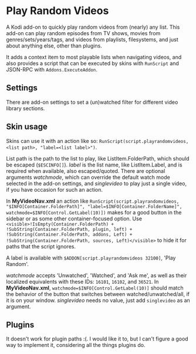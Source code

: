 # Play Random Videos
A Kodi add-on to quickly play random videos from (nearly) any list. This add-on can
play random episodes from TV shows, movies from genres/sets/years/tags, and videos
from playlists, filesystems, and just about anything else, other than plugins.

It adds a context item to most playable lists when navigating videos, and also provides a script
that can be executed by skins with `RunScript` and JSON-RPC with `Addons.ExecuteAddon`.

## Settings
There are add-on settings to set a (un)watched filter for different video library sections.

## Skin usage
Skins can use it with an action like so: `RunScript(script.playrandomvideos, <list path>,
"label=<list label>")`.

List path is the path to the list to play, like ListItem.FolderPath, which should be
escaped (`$ESCINFO[]`). *label* is the list name, like
ListItem.Label, and is required when available, also escaped/quoted. There are optional
arguments *watchmode*, which can override the default watch mode selected in the add-on settings,
and *singlevideo* to play just a single video, if you have occasion for such an action.

In **MyVideoNav.xml** an action like `RunScript(script.playrandomvideos, "$INFO[Container.FolderPath]",
"label=$INFO[Container.FolderName]", watchmode=$INFO[Control.GetLabel(10)])`
makes for a good button in the sidebar or as some other container-focused option. Use
`<visible>!IsEmpty(Container.FolderPath) + !SubString(Container.FolderPath, plugin, left) +
!SubString(Container.FolderPath, addons, Left) + !SubString(Container.FolderPath, sources, Left)</visible>`
to hide it for paths that the script ignores.

A label is available with `$ADDON[script.playrandomvideos 32100]`, 'Play Random'.

*watchmode* accepts 'Unwatched', 'Watched', and 'Ask me', as well
as their localized equivalents with these IDs: `16101`, `16102`, and `36521`.
In **MyVideoNav.xml**, `watchmode=$INFO[Control.GetLabel(10)]` should
match the behavior of the button that switches between watched/unwatched/all,
if it is on your window. *singlevideo* needs no value, just add `singlevideo` as an argument.

## Plugins
It doesn't work for plugin paths :(. I would like it to, but I can't figure a good
way to implement it, considering all the things plugins do.

